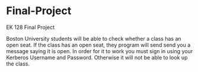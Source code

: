 # Final-Project
EK 128 Final Project

Boston University students will be able to check whether a class has an open seat. 
If the class has an open seat, they program will send send you a message saying it is open. 
In order for it to work you must sign in using your Kerberos Username and Password. 
Otherwise it will not be able to look up the class. 

